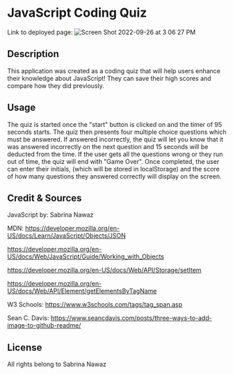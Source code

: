 # JavaScript Coding Quiz 
Link to deployed page:
![Screen Shot 2022-09-26 at 3 06 27 PM](https://user-images.githubusercontent.com/61954667/192360227-5c7e2bde-a656-440e-950d-a34798902299.png)

## Description

This application was created as a coding quiz that will help users  enhance their knowledge about JavaScript! They can save their high scores and compare how they did previously. 

## Usage

The quiz is started once the "start" button is clicked on and the timer of 95 seconds starts. The quiz then presents four multiple choice questions which must be answered. If answered incorrectly, the quiz will let you know that it was answered incorrectly on the next question and 15 seconds will be deducted from the time. If the user gets all the questions wrong or they run out of time, the quiz will end with "Game Over". Once completed, the user can enter their initials, (which will be stored in localStorage) and the score of how many questions they answered correctly will display on the screen.  

## Credit & Sources 

JavaScript by: Sabrina Nawaz 

MDN: 
https://developer.mozilla.org/en-US/docs/Learn/JavaScript/Objects/JSON

https://developer.mozilla.org/en-US/docs/Web/JavaScript/Guide/Working_with_Objects

https://developer.mozilla.org/en-US/docs/Web/API/Storage/setItem

https://developer.mozilla.org/en-US/docs/Web/API/Element/getElementsByTagName

W3 Schools:
https://www.w3schools.com/tags/tag_span.asp

Sean C. Davis: 
https://www.seancdavis.com/posts/three-ways-to-add-image-to-github-readme/

## License

All rights belong to Sabrina Nawaz 
